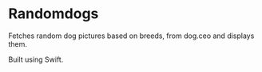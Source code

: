 # Randomdogs

Fetches random dog pictures based on breeds, from dog.ceo and displays them.

Built using Swift.
